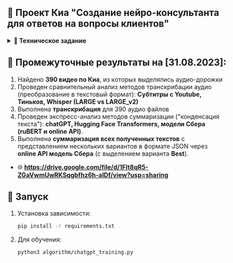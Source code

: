 ## 💠 Проект Киа "Создание нейро-консультанта для ответов на вопросы клиентов"


<details>
<summary><b>💾 Техническое задание</b></summary>
<h3>🌐 Источники:</h3>
<li><b><a href="https://docs.google.com/spreadsheets/d/1UDwTDX41NHL626aZpLGO4yvYDvX4P_wfL20kv6ekbD8/edit?usp=sharing">Диалоги оператор + клиент</a></b></li>
<li><b><a href="https://docs.google.com/spreadsheets/d/1btiLDeliT87fFw4yI4aFMEthwL0GtUFMKAgGDW6ryOk/edit?usp=sharing">Список страниц</a></b></li>
<h3>💎 Цель проекта:</h3> 
<b>👁‍🗨 Создать нейро-консультанта, отвечающего на вопросы клиентов организации по продуктам и услугам компании.</b>
<h3>🗒 Основные задачи:</h3>
<h4>1. Подготовка базы знаний:</h4>
<li>Сбор базы знаний (на основе представленных заказчиком ссылок и документов)</li>
<li>оптимизация структуры базы знаний</li>
<li>разделение базы знаний на логические блоки</li>
‌<h4>2. Составление алгоритма с дообучением ChatGPT. Проработка механизма ведения диалога</h4>
<h4>3. Тестирование алгоритма:</h4>
<li>создание пула вопросов для тестирования</li>
<li>тестирование алгоритма</li>
<li>корректировка базы знаний и алгоритма</li>
<h4>4. Внедрение и тестирование:</h4>
<li>Интеграция нейро-консультанта по согласованию с заказчиком</li>
<li>Проведение тестирования и отладки системы</li>
<h3>🔰 Ожидаемые результаты:</h3>
<li><b>🤖 Нейро-консультант, отвечающий на вопросы клиентов компании по продуктам и услугам.</b><br>
<li>‌<b>📆 Сроки проекта: 3 месяца</b></li>
</details>

## 📆 Промежуточные результаты на [31.08.2023]:
1. Найдено **390 видео по Киа**, из которых выделялись аудио-дорожки
2. Проведен сравнительный анализ методов транскрибации аудио (преобразование в текстовый формат): **Субтитры с Youtube, Тиньков, Whisper (LARGE vs LARGE_v2)**
3. Выполнена **транскрибация** для 390 аудио файлов
4. Проведен экспресс-анализ методов суммаризации ("конденсация текста"): **chatGPT, Hugging Face Transformers, модели Сбера (ruBERT и online API)**.
5. Выполнена **суммаризация всех полученных текстов** с представлением нескольких вариантов в формате JSON через **online API модель Сбера** (с выделением варианта **Best**).

- 🌐 **https://drive.google.com/file/d/1FIt8qR5-ZGaVwmUwRKSqgbfhz6h-aIDf/view?usp=sharing**

## 📡 Запуск

1. Установка зависимости:
   ```bash
   pip install -r requirements.txt

2. Для обучения:
   ```bash
   python3 algorithm/chatgpt_training.py
